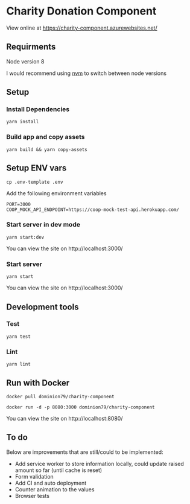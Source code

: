 # Charity Donation Component

View online at https://charity-component.azurewebsites.net/

## Requirments

Node version 8

I would recommend using [nvm](https://github.com/creationix/nvm/blob/master/README.md) to switch between node versions


## Setup

### Install Dependencies 

`yarn install`

### Build app and copy assets

`yarn build && yarn copy-assets`

## Setup ENV vars

`cp .env-template .env`

Add the following environment variables

```
PORT=3000
COOP_MOCK_API_ENDPOINT=https://coop-mock-test-api.herokuapp.com/
```

### Start server in dev mode

`yarn start:dev`

You can view the site on http://localhost:3000/

### Start server

`yarn start`

You can view the site on http://localhost:3000/

## Development tools

### Test 

`yarn test`

### Lint

`yarn lint`


## Run with Docker

`docker pull dominion79/charity-component`

`docker run -d -p 8080:3000 dominion79/charity-component`

You can view the site on http://localhost:8080/

## To do

Below are improvements that are still/could to be implemented: 

* Add service worker to store information locally, could update raised amount so far (until cache is reset)
* Form validation 
* Add CI and auto deployment 
* Counter animation to the values
* Browser tests
